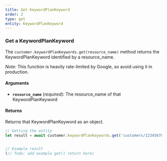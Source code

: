 ```yaml
---
title: Get KeywordPlanKeyword
order: 2
type: get
entity: KeywordPlanKeyword
---
```


### Get a KeywordPlanKeyword

The `customer.keywordPlanKeywords.get(resource_name)` method returns the KeywordPlanKeyword identified by a resource_name.

_Note_: This function is heavily rate-limited by Google, so avoid using it in production.

#### Arguments

- **`resource_name`** (_required_): The resource_name of that KeywordPlanKeyword

#### Returns

Returns that KeywordPlanKeyword as an object.

```javascript
// Getting the entity
let result = await customer.keywordPlanKeywords.get('customers/1234567890/keywordPlanKeywords/123123123')
```

```javascript

// Example result
(// Todo: add example get() return here)

```
